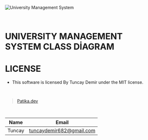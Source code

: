 ![University Management System](https://user-images.githubusercontent.com/98576037/165508889-1f9d00e9-e713-4685-b8bd-8fa5acd37222.png)

<br />

# UNIVERSITY MANAGEMENT SYSTEM CLASS DİAGRAM

# LICENSE

* This software is licensed By Tuncay Demir under the MIT license.

<br />

>[Patika.dev](https://app.patika.dev/fogomurphy)

<br/>

| Name |  Email |
| ---- |  ----- |
| Tuncay | tuncaydemir682@gmail.com |
